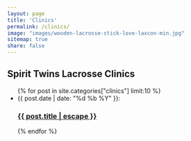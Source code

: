 ```yaml
---
layout: page
title: 'Clinics'
permalink: /clinics/
image: "images/wooden-lacrosse-stick-love-laxcon-min.jpg"
sitemap: true
share: false
---
```

## Spirit Twins Lacrosse Clinics  



<ul id="recent-articles">
    {% for post in site.categories["clinics"] limit:10 %}
        <li>
        {{ post.date | date: "%d %b %Y" }}:
        <h3><a class="post-link" href="{{ post.url | relative_url }}" title="{{ post.description }}">{{ post.title | escape }}</a></h3>
        </li>
    {% endfor %}
</ul>
